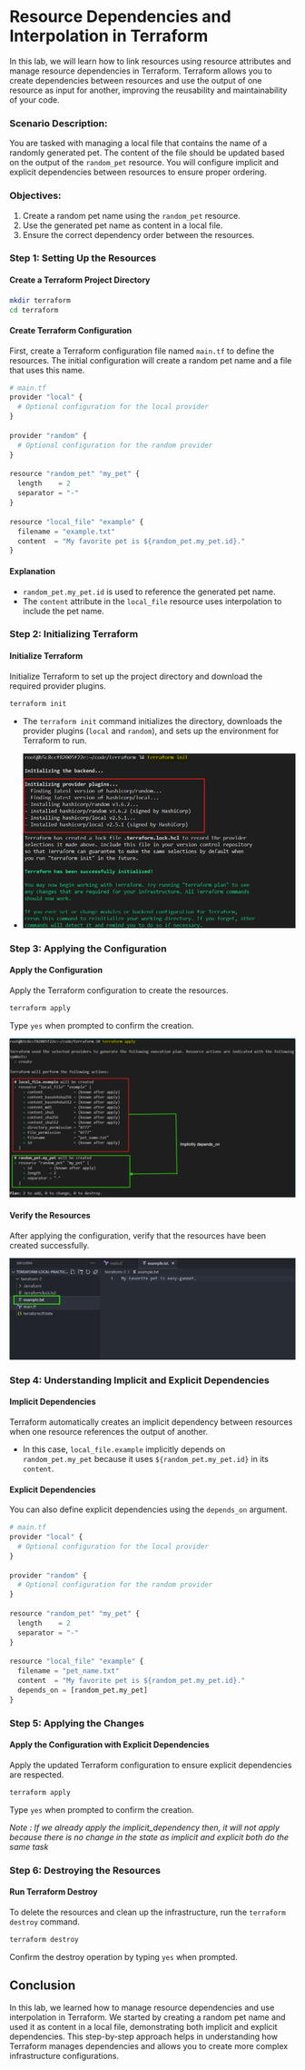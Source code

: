 # Resource Dependencies and Interpolation in Terraform

In this lab, we will learn how to link resources using resource attributes and manage resource dependencies in Terraform. Terraform allows you to create dependencies between resources and use the output of one resource as input for another, improving the reusability and maintainability of your code.

### Scenario Description:
You are tasked with managing a local file that contains the name of a randomly generated pet. The content of the file should be updated based on the output of the `random_pet` resource. You will configure implicit and explicit dependencies between resources to ensure proper ordering.

### Objectives:
1. Create a random pet name using the `random_pet` resource.
2. Use the generated pet name as content in a local file.
3. Ensure the correct dependency order between the resources.

### Step 1: Setting Up the Resources

#### Create a Terraform Project Directory

```sh
mkdir terraform
cd terraform
```

#### Create Terraform Configuration
First, create a Terraform configuration file named `main.tf` to define the resources. The initial configuration will create a random pet name and a file that uses this name.

```py
# main.tf
provider "local" {
  # Optional configuration for the local provider
}

provider "random" {
  # Optional configuration for the random provider
}

resource "random_pet" "my_pet" {
  length    = 2
  separator = "-"
}

resource "local_file" "example" {
  filename = "example.txt"
  content  = "My favorite pet is ${random_pet.my_pet.id}."
}
```

#### Explanation
- `random_pet.my_pet.id` is used to reference the generated pet name.
- The `content` attribute in the `local_file` resource uses interpolation to include the pet name.

### Step 2: Initializing Terraform

#### Initialize Terraform
Initialize Terraform to set up the project directory and download the required provider plugins.

```sh
terraform init
```
 - The `terraform init` command initializes the directory, downloads the provider plugins (`local` and `random`), and sets up the environment for Terraform to run.

 - ![](./images/lab-6-1.png)

### Step 3: Applying the Configuration

#### Apply the Configuration
Apply the Terraform configuration to create the resources.

```sh
terraform apply
```

Type `yes` when prompted to confirm the creation.

![](./images/Screenshot%202024-07-30%20125507.png)

#### Verify the Resources
After applying the configuration, verify that the resources have been created successfully.

![](./images/2.png)

### Step 4: Understanding Implicit and Explicit Dependencies

#### Implicit Dependencies
Terraform automatically creates an implicit dependency between resources when one resource references the output of another.

- In this case, `local_file.example` implicitly depends on `random_pet.my_pet` because it uses `${random_pet.my_pet.id}` in its `content`.

#### Explicit Dependencies
You can also define explicit dependencies using the `depends_on` argument.

```py
# main.tf
provider "local" {
  # Optional configuration for the local provider
}

provider "random" {
  # Optional configuration for the random provider
}

resource "random_pet" "my_pet" {
  length    = 2
  separator = "-"
}

resource "local_file" "example" {
  filename = "pet_name.txt"
  content  = "My favorite pet is ${random_pet.my_pet.id}."
  depends_on = [random_pet.my_pet]
}
```

### Step 5: Applying the Changes

#### Apply the Configuration with Explicit Dependencies
Apply the updated Terraform configuration to ensure explicit dependencies are respected.

```sh
terraform apply
```

Type `yes` when prompted to confirm the creation.

 *Note : If we already apply the implicit_dependency then, it will not apply because there is no change in the state as implicit and explicit both do the same task*
### Step 6: Destroying the Resources

#### Run Terraform Destroy
To delete the resources and clean up the infrastructure, run the `terraform destroy` command.

```sh
terraform destroy
```

Confirm the destroy operation by typing `yes` when prompted.

## Conclusion

In this lab, we learned how to manage resource dependencies and use interpolation in Terraform. We started by creating a random pet name and used it as content in a local file, demonstrating both implicit and explicit dependencies. This step-by-step approach helps in understanding how Terraform manages dependencies and allows you to create more complex infrastructure configurations.
